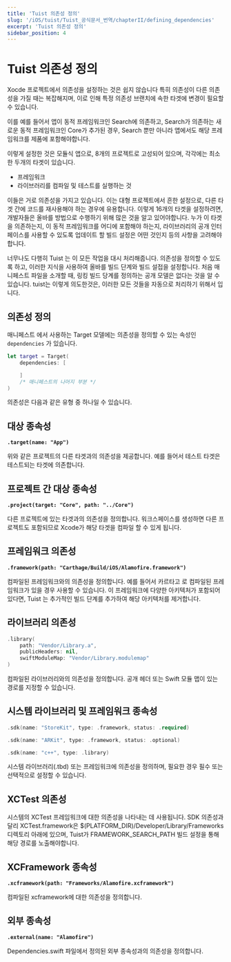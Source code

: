```yaml
---
title: 'Tuist 의존성 정의'
slug: '/iOS/tuist/Tuist_공식문서_번역/chapterII/defining_dependencies'
excerpt: 'Tuist 의존성 정의'
sidebar_position: 4
---
```


# Tuist 의존성 정의

Xocde 프로젝트에서 의존성을 설정하는 것은 쉽지 않습니다 특히 의존성이 다른 의존성을 가질 때는 복잡해지며, 이로 인해 특정 의존성 브랜치에 속한 타겟에 변경이 필요할 수 있습니다.

이를 예를 들어서 앱이 동적 프레임워크인 Search에 의존하고, Search가 의존하는 새로운 동적 프레임워크인 Core가 추가된 경우, Search 뿐만 아니라 앱에서도 해당 프레임워크를 제품에 포함해야합니다.

이렇게 설정한 것은 모듈식 앱으로, 8개의 프로젝트로 고성되어 있으며, 각각에는 최소한 두개의 타겟이 있습니다.

- 프레임워크
- 라이브러리를 컴파일 및 테스트를 실행하는 것

이들은 거로 의존성을 가지고 있습니다. 이는 대형 프로젝트에서 흔한 설정으로, 다른 타겟 간에 코드를 재사용해야 하는 경우에 유용합니다. 이렇게 16개의 타겟을 설정하려면,개발자들은 올바를 방법으로 수행하기 위해 많은 것을 알고 있어야합니다. 누가 이 타겟을 의존하는지, 이 동적 프레임워크를 어디에 포함해야 하는지, 라이브러리의 공개 인터페이스를 사용할 수 있도록 업데이트 할 빌드 설정은 어떤 것인지 등의 사항을 고려해야합니다.

너무나도 다행히 Tuist 는 이 모든 작업을 대시 처리해줍니다. 의존성을 정의할 수 있도록 하고, 이러한 지식을 사용하여 올바를 빌드 단계와 빌드 설접을 설정합니다. 처음 매니페스트 파일을 소개할 때, 링킹 빌드 당계를 정의하는 공개 모델은 없다는 것을 알 수 있습니다. tuist는 이렇게 의도한것은, 이러한 모든 것들을 자동으로 처리하기 위해서 입니다.

## 의존성 정의

매니페스트 에서 사용하는 Target 모델에는 의존성을 정의할 수 있는 속성인 `dependencies` 가 있습니다.

```swift
let target = Target(
    dependencies: [

    ]
    /* 매니페스트의 나머지 부분 */
)
```

의존성은 다음과 같은 유형 중 하나일 수 있습니다.

## 대상 종속성

**`.target(name: "App")`**

위와 같은 프로젝트의 다른 타겟과의 의존성을 제공합니다. 예를 들어서 테스트 타겟은 테스트되는 타겟에 의존합니다.

## 프로젝트 간 대상 종속성

**`.project(target: "Core", path: "../Core")`**

다른 프로젝트에 있는 타겟과의 의존성을 정의합니다. 워크스페이스를 생성하면 다른 프로젝트도 포함되므로 Xcode가 해당 타겟을 컴파일 할 수 있게 됩니다.

## 프레임워크 의존성

**`.framework(path: "Carthage/Build/iOS/Alamofire.framework")`**

컴파일된 프레임워크와의 의존성을 정의합니다. 예를 들어서 카르타고 로 컴파일된 프레임워크가 있을 경우 사용할 수 있습니다. 이 프레임워크에 다양한 아키텍처가 포함되어 있다면, Tuist 는 추가적인 빌드 단계를 추가하여 해당 아키텍처를 제거합니다.

## 라이브러리 의존성

```swift
.library(
    path: "Vendor/Library.a",
    publicHeaders: nil,
    swiftModuleMap: "Vendor/Library.modulemap"
)
```

컴파일된 라이브러리와의 의존성을 정의합니다. 공개 헤더 또는 Swift 모듈 맵이 있는 경로를 지정할 수 있습니다.

## 시스템 라이브러리 및 프레임워크 종속성

```swift
.sdk(name: "StoreKit", type: .framework, status: .required)

.sdk(name: "ARKit", type: .framework, status: .optional)

.sdk(name: "c++", type: .library)
```

시스템 라이브러리(.tbd) 또는 프레임워크에 의존성을 정의하며, 필요한 경우 필수 또는 선택적으로 설정할 수 있습니다.

## XCTest 의존성

시스템의 XCTest 프레임워크에 대한 의존성을 나타내는 데 사용됩니다. SDK 의존성과 달리 XCTest.framework은 $(PLATFORM_DIR)/Developer/Library/Frameworks 디렉토리 아래에 있으며, Tuist가 FRAMEWORK_SEARCH_PATH 빌드 설정을 통해 해당 경로를 노출해야합니다.

## XCFramework 종속성

**`.xcframework(path: "Frameworks/Alamofire.xcframework")`**

컴파일된 xcframework에 대한 의존성을 정의합니다.

## 외부 종속성

**`.external(name: "Alamofire")`**

Dependencies.swift 파일에서 정의된 외부 종속성과의 의존성을 정의합니다.
